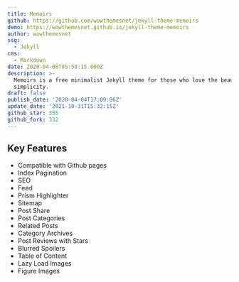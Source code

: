 ```yaml
---
title: Memoirs
github: https://github.com/wowthemesnet/jekyll-theme-memoirs
demo: https://wowthemesnet.github.io/jekyll-theme-memoirs
author: wowthemesnet
ssg:
  - Jekyll
cms:
  - Markdown
date: 2020-04-08T05:58:15.000Z
description: >-
  Memoirs is a free minimalist Jekyll theme for those who love the beauty of
  simplicity.
draft: false
publish_date: '2020-04-04T17:09:06Z'
update_date: '2021-10-31T15:32:15Z'
github_star: 355
github_fork: 332
---
```


## Key Features

- Compatible with Github pages
- Index Pagination
- SEO
- Feed
- Prism Highlighter
- Sitemap
- Post Share
- Post Categories
- Related Posts
- Category Archives
- Post Reviews with Stars
- Blurred Spoilers
- Table of Content
- Lazy Load Images
- Figure Images
